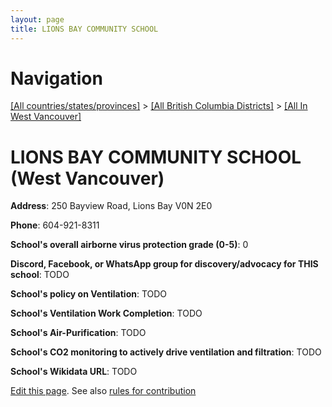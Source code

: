 ```yaml
---
layout: page
title: LIONS BAY COMMUNITY SCHOOL
---
```

# Navigation

[[All countries/states/provinces]](../../..) > [[All British Columbia Districts]](../..) > [[All In West Vancouver]](..)

# LIONS BAY COMMUNITY SCHOOL (West Vancouver)

**Address**: 250 Bayview Road, Lions Bay V0N 2E0

**Phone**: 604-921-8311

**School's overall airborne virus protection grade (0-5)**: 0

**Discord, Facebook, or WhatsApp group for discovery/advocacy for THIS school**: TODO

**School's policy on Ventilation**: TODO

**School's Ventilation Work Completion**: TODO

**School's Air-Purification**: TODO

**School's CO2 monitoring to actively drive ventilation and filtration**: TODO

**School's Wikidata URL**: TODO


[Edit this page](https://github.com/ventilate-schools/BC/edit/main/./West_Vancouver/LIONS_BAY_COMMUNITY_SCHOOL.md). See also [rules for contribution](../../../contribution-rules/)